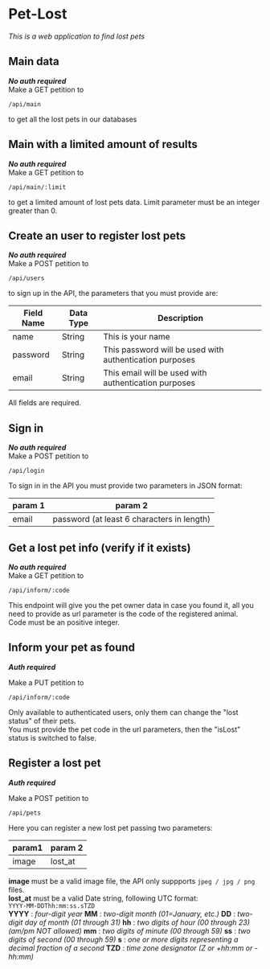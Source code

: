 # Pet-Lost  

*This is a web application to find lost pets*

## Main data  
***No auth required***  
Make a GET petition to  

```/api/main```  

to get all the lost pets in our databases  

## Main with a limited amount of results  
***No auth required***  
Make a GET petition to  

``` 
/api/main/:limit

```  
to get a limited amount of lost pets data. Limit parameter must be an integer greater than 0.  

## Create an user to register lost pets  
***No auth required***  
Make a POST petition to   

```/api/users```  

to sign up in the API, the parameters that you must provide are:  

| Field Name | Data Type | Description |
| ---------- | --------- | ----------- | 
| name       | String    | This is your name |  
| password   | String    | This password will be used with authentication purposes |  
| email      | String    | This email will be used with authentication purposes |  

All fields are required.  

## Sign in  
***No auth required***  
Make a POST petition to 

```/api/login```  

To sign in in the API you must provide two parameters in JSON format:  

| param 1 | param 2 |  
| ------- | ------- |
| email   | password (at least 6 characters in length) | 


## Get a lost pet info (verify if it exists)
***No auth required***  
Make a GET petition to  

```/api/inform/:code```  

This endpoint will give you the pet owner data in case you found it, all you need to provide as url parameter is the code of the registered animal.  
Code must be an positive integer.  

## Inform your pet as found
***Auth required***  

Make a PUT petition to  

```/api/inform/:code```  

Only available to authenticated users, only them can change the "lost status" of their pets.  
You must provide the pet code in the url parameters, then the "isLost" status is switched to false.  

## Register a lost pet  
***Auth required***  

Make a POST petition to  

```/api/pets```  

Here you can register a new lost pet passing two parameters:  

| param1 | param 2 |
| -------| ------- |
| image  | lost_at |

**image** must be a valid image file, the API only suppports ``` jpeg / jpg / png ``` files.  
**lost_at** must be a valid Date string, following UTC format:  
```YYYY-MM-DDThh:mm:ss.sTZD```  
**YYYY** : *four-digit year*
**MM** : *two-digit month (01=January, etc.)*
**DD** : *two-digit day of month (01 through 31)*
**hh** : *two digits of hour (00 through 23) (am/pm NOT allowed)*
**mm** : *two digits of minute (00 through 59)*
**ss** : *two digits of second (00 through 59)*
**s** : *one or more digits representing a decimal fraction of a second*
**TZD** : *time zone designator (Z or +hh:mm or -hh:mm)*  

